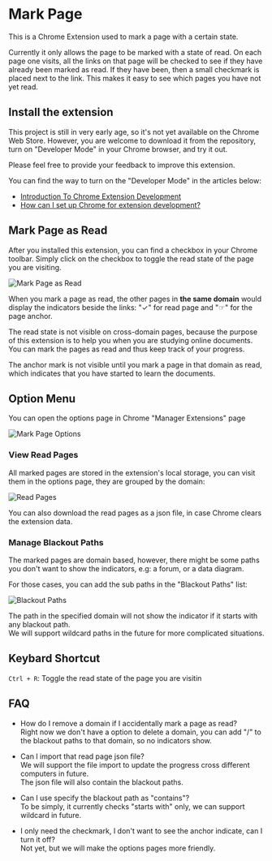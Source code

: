 # Mark Page #

This is a Chrome Extension used to mark a page with a certain state.

Currently it only allows the page to be marked with a state of read. On each page one visits, all the links on that page will be checked to see if they have already been marked as read. If they have been, then a small checkmark is placed next to the link. This makes it easy to see which pages you have not yet read.


## Install the extension ##

This project is still in very early age, so it's not yet available on the Chrome Web Store. However, you are welcome to download it from the repository, turn on "Developer Mode" in your Chrome browser, and try it out.

Please feel free to provide your feedback to improve this extension.

You can find the way to turn on the "Developer Mode" in the articles below:
- [Introduction To Chrome Extension Development](http://blog.iderzheng.com/introduction-to-chrome-extension-development/)
- [How can I set up Chrome for extension development?](https://developer.chrome.com/extensions/faq#faq-dev-01)


## Mark Page as Read ##

After you installed this extension, you can find a checkbox in your Chrome 
toolbar. Simply click on the checkbox to toggle the read state of the page
you are visiting.

![Mark Page as Read](docs/mark-page-as-read.png?raw=true "Mark Page as Read")

When you mark a page as read, the other pages in **the same domain** would 
display the indicators beside the links: "✓" for read page and "☞" for the page
anchor.

The read state is not visible on cross-domain pages, because the purpose of this
extension is to help you when you are studying online documents. You can
mark the pages as read and thus keep track of your progress.

The anchor mark is not visible until you mark a page in that domain as read,
which indicates that you have started to learn the documents.

## Option Menu ##

You can open the options page in Chrome "Manager Extensions" page

![Mark Page Options](docs/options-page.png?raw=true "Mark Page Options")


### View Read Pages ###

All marked pages are stored in the extension's local storage, you can visit
them in the options page, they are grouped by the domain:

![Read Pages](docs/read-pages.png?raw=true "Read Pages")

You can also download the read pages as a json file, in case Chrome clears
the extension data. 

### Manage Blackout Paths ###

The marked pages are domain based, however, there might be some paths you 
don't want to show the indicators, e.g: a forum, or a data diagram.

For those cases, you can add the sub paths in the "Blackout Paths" list:

![Blackout Paths](docs/blackout-paths.png?raw=true "Blackout Paths")

The path in the specified domain will not show the indicator if it starts
with any blackout path.    
We will support wildcard paths in the future for more complicated situations.


## Keybard Shortcut ##
`Ctrl + R`: Toggle the read state of the page you are visitin


## FAQ ##
- How do I remove a domain if I accidentally mark a page as read?     
Right now we don't have a option to delete a domain, you can add "/" to the
blackout paths to that domain, so no indicators show.

- Can I import that read page json file?    
We will support the file import to update the progress cross different 
computers in future.     
The json file will also contain the blackout paths.

- Can I use specify the blackout path as "contains"?    
To be simply, it currently checks "starts with" only, we can support wildcard
in future.

- I only need the checkmark, I don't want to see the anchor indicate, can I
turn it off?    
Not yet, but we will make the options pages more friendly.

